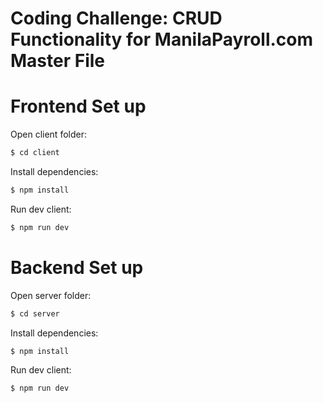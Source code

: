 # Coding Challenge: CRUD Functionality for ManilaPayroll.com Master File

# Frontend Set up

Open client folder:

```bash
$ cd client
```

Install dependencies:

```bash
$ npm install
```

Run dev client:

```bash
$ npm run dev
```

# Backend Set up

Open server folder:

```bash
$ cd server
```
Install dependencies:

```bash
$ npm install
```

Run dev client:

```bash
$ npm run dev
```
